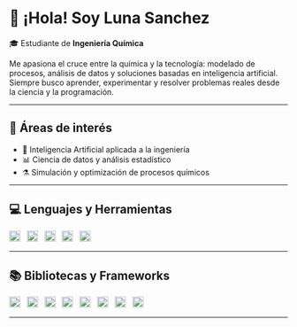# 👋 ¡Hola! Soy Luna Sanchez

🎓 Estudiante de **Ingeniería Química**  

Me apasiona el cruce entre la química y la tecnología: modelado de procesos, análisis de datos y soluciones basadas en inteligencia artificial. Siempre busco aprender, experimentar y resolver problemas reales desde la ciencia y la programación.

---

## 🧪 Áreas de interés
- 🤖 Inteligencia Artificial aplicada a la ingeniería
- 📊 Ciencia de datos y análisis estadístico
- ⚗️ Simulación y optimización de procesos químicos

---

## 💻 Lenguajes y Herramientas

<img alt="Python" src="https://img.shields.io/badge/Python-%2314354C.svg?&style=flat&logo=python&logoColor=white" height="20"/> &nbsp;
<img alt="R" src="https://img.shields.io/badge/R-%23276DC3.svg?&style=flat&logo=r&logoColor=white" height="20"/> &nbsp;
<img alt="HTML5" src="https://img.shields.io/badge/HTML5-%23E34F26.svg?&style=flat&logo=html5&logoColor=white" height="20"/> &nbsp;
<img alt="LaTeX" src="https://img.shields.io/badge/LaTeX-%23008080.svg?&style=flat&logo=latex&logoColor=white" height="20"/> &nbsp;
<img alt="Markdown" src="https://img.shields.io/badge/Markdown-%23000000.svg?&style=flat&logo=markdown&logoColor=white" height="20"/>

---

## 📚 Bibliotecas y Frameworks

<img alt="Jupyter" src="https://img.shields.io/badge/Jupyter-%23F37626.svg?&style=flat&logo=Jupyter&logoColor=white" height="20"/> &nbsp;
<img alt="NumPy" src="https://img.shields.io/badge/NumPy-%230095D5.svg?&style=flat&logo=numpy&logoColor=white" height="20"/> &nbsp;
<img alt="Pandas" src="https://img.shields.io/badge/Pandas-%23150458.svg?&style=flat&logo=pandas&logoColor=white" height="20"/> &nbsp;
<img alt="SymPy" src="https://img.shields.io/badge/SymPy-%23239120.svg?&style=flat&logo=sympy&logoColor=white" height="20"/> &nbsp;
<img alt="Plotly" src="https://img.shields.io/badge/Plotly-%233B4D98.svg?&style=flat&logo=plotly&logoColor=white" height="20"/> &nbsp;
<img alt="Scikit-learn" src="https://img.shields.io/badge/Scikit--learn-%23FF9900.svg?&style=flat&logo=scikit-learn&logoColor=white" height="20"/> &nbsp;
<img alt="TensorFlow" src="https://img.shields.io/badge/TensorFlow-%23FF6F00.svg?&style=flat&logo=tensorflow&logoColor=white" height="20"/> &nbsp;
<img alt="Keras" src="https://img.shields.io/badge/Keras-%23D00000.svg?&style=flat&logo=keras&logoColor=white" height="20"/>

---
